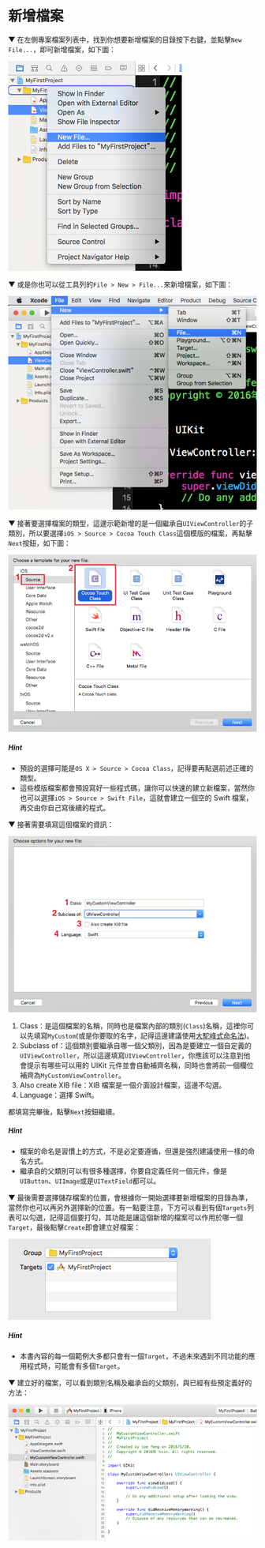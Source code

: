 # 新增檔案

▼ 在左側專案檔案列表中，找到你想要新增檔案的目錄按下右鍵，並點擊`New File...`，即可新增檔案，如下圖：

![addfile01](../images/addfile/addfile01.png)

▼ 或是你也可以從工具列的`File > New > File...`來新增檔案，如下圖：

![addfile02](../images/addfile/addfile02.png)

▼ 接著要選擇檔案的類型，這邊示範新增的是一個繼承自`UIViewController`的子類別，所以要選擇`iOS > Source > Cocoa Touch Class`這個模版的檔案，再點擊`Next`按鈕，如下圖：

![addfile03](../images/addfile/addfile03.png)

##### Hint

- 預設的選擇可能是`OS X > Source > Cocoa Class`，記得要再點選前述正確的類型。
- 這些模版檔案都會預設寫好一些程式碼，讓你可以快速的建立新檔案，當然你也可以選擇`iOS > Source > Swift File`，這就會建立一個空的 Swift 檔案，再交由你自己寫後續的程式。

▼ 接著需要填寫這個檔案的資訊：

![addfile04](../images/addfile/addfile04.png)

1. Class：是這個檔案的名稱，同時也是檔案內部的類別(`Class`)名稱，這裡你可以先填寫`MyCustom`(或是你要取的名字，記得這邊建議使用[大駝峰式命名法](../more/camel_case_naming.md#upper))。
2. Subclass of：這個類別要繼承自哪一個父類別，因為是要建立一個自定義的`UIViewController`，所以這邊填寫`UIViewController`，你應該可以注意到他會提示有哪些可以用的 UIKit 元件並會自動補齊名稱，同時也會將前一個欄位補齊為`MyCustomViewController`。
3. Also create XIB file：XIB 檔案是一個介面設計檔案，這邊不勾選。
4. Language：選擇 Swift。

都填寫完畢後，點擊`Next`按鈕繼續。

##### Hint

- 檔案的命名是習慣上的方式，不是必定要遵循，但還是強烈建議使用一樣的命名方式。
- 繼承自的父類別可以有很多種選擇，你要自定義任何一個元件，像是`UIButton`、`UIImage`或是`UITextField`都可以。


▼ 最後需要選擇儲存檔案的位置，會根據你一開始選擇要新增檔案的目錄為準，當然你也可以再另外選擇新的位置。有一點要注意，下方可以看到有個`Targets`列表可以勾選，記得這個要打勾，其功能是讓這個新增的檔案可以作用於哪一個`Target`，最後點擊`Create`即會建立好檔案：

![addfile05](../images/addfile/addfile05.png)

##### Hint

- 本書內容的每一個範例大多都只會有一個`Target`，不過未來遇到不同功能的應用程式時，可能會有多個`Target`。

▼ 建立好的檔案，可以看到類別名稱及繼承自的父類別，與已經有些預定義好的方法：

![addfile06](../images/addfile/addfile06.png)

